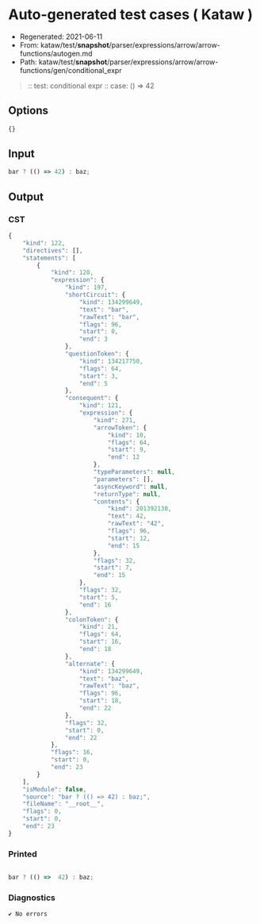 # Auto-generated test cases ( Kataw )
- Regenerated: 2021-06-11
- From: kataw/test/__snapshot__/parser/expressions/arrow/arrow-functions/autogen.md
- Path: kataw/test/__snapshot__/parser/expressions/arrow/arrow-functions/gen/conditional_expr
> :: test: conditional expr
> :: case: () => 42
## Options

`````js
{}
`````
## Input

`````js
bar ? (() => 42) : baz;
`````
## Output

### CST

```javascript
{
    "kind": 122,
    "directives": [],
    "statements": [
        {
            "kind": 120,
            "expression": {
                "kind": 197,
                "shortCircuit": {
                    "kind": 134299649,
                    "text": "bar",
                    "rawText": "bar",
                    "flags": 96,
                    "start": 0,
                    "end": 3
                },
                "questionToken": {
                    "kind": 134217750,
                    "flags": 64,
                    "start": 3,
                    "end": 5
                },
                "consequent": {
                    "kind": 121,
                    "expression": {
                        "kind": 271,
                        "arrowToken": {
                            "kind": 10,
                            "flags": 64,
                            "start": 9,
                            "end": 12
                        },
                        "typeParameters": null,
                        "parameters": [],
                        "asyncKeyword": null,
                        "returnType": null,
                        "contents": {
                            "kind": 201392130,
                            "text": 42,
                            "rawText": "42",
                            "flags": 96,
                            "start": 12,
                            "end": 15
                        },
                        "flags": 32,
                        "start": 7,
                        "end": 15
                    },
                    "flags": 32,
                    "start": 5,
                    "end": 16
                },
                "colonToken": {
                    "kind": 21,
                    "flags": 64,
                    "start": 16,
                    "end": 18
                },
                "alternate": {
                    "kind": 134299649,
                    "text": "baz",
                    "rawText": "baz",
                    "flags": 96,
                    "start": 18,
                    "end": 22
                },
                "flags": 32,
                "start": 0,
                "end": 22
            },
            "flags": 16,
            "start": 0,
            "end": 23
        }
    ],
    "isModule": false,
    "source": "bar ? (() => 42) : baz;",
    "fileName": "__root__",
    "flags": 0,
    "start": 0,
    "end": 23
}
```

### Printed

```javascript

bar ? (() =>  42) : baz;
```

### Diagnostics

```javascript
✔ No errors
```

